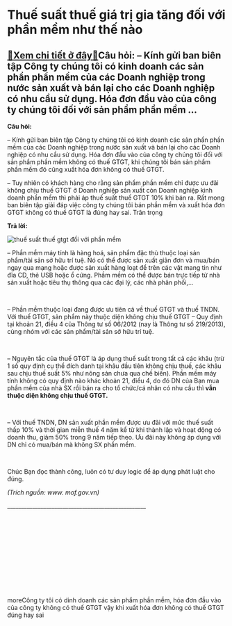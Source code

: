 Thuế suất thuế giá trị gia tăng đối với phần mềm như thế nào
============================================================

[:gift:Xem chi tiết ở đây:gift:](https://hddtvn.com/thue-suat-thue-gia-tri-gia-tang-doi-voi-phan-mem-nhu-the-nao/)Câu hỏi: – Kính gửi ban biên tập Công ty chúng tôi có kinh doanh các sản phẩn phần mềm của các Doanh nghiệp trong nước sản xuất và bán lại cho các Doanh nghiệp có nhu cầu sử dụng. Hóa đơn đầu vào của công ty chúng tôi đối với sản phẩm phần mềm …
-----------------------------------------------------------------------------------------------------------------------------------------------------------------------------------------------------------------------------------------------------


**Câu hỏi:**


– Kính gửi ban biên tập Công ty chúng tôi có kinh doanh các sản phẩn phần mềm của các Doanh nghiệp trong nước sản xuất và bán lại cho các Doanh nghiệp có nhu cầu sử dụng. Hóa đơn đầu vào của công ty chúng tôi đối với sản phẩm phần mềm không có thuế GTGT, khi chúng tôi bán sản phẩm phần mềm đó cũng xuất hóa đơn không có thuế GTGT.


– Tuy nhiên có khách hàng cho rằng sản phẩm phần mềm chỉ được ưu đãi không chịu thuế GTGT ở Doanh nghiệp sản xuất còn Doanh nghiệp kinh doanh phần mềm thì phải áp thuế suất thuế GTGT 10% khi bán ra. Rất mong ban biên tập giải đáp việc công ty chúng tôi bán phần mềm và xuất hóa đơn GTGT không có thuế GTGT là đúng hay sai. Trân trọng


**Trả lời:**  

![thuế suất thuế gtgt đối với phần mềm](https://hddtvn.com/wp-content/uploads/2021/01/thue20suat20thue20gtgt20doi20voi20phan20mem.jpg "thuế suất thuế gtgt đối với phần mềm")  

– Phần mềm máy tính là hàng hoá, sản phẩm đặc thù thuộc loại sản phẩm/tài sản sở hữu trí tuệ. Nó có thể được sản xuất giản đơn và mua/bán ngay qua mạng hoặc được sản xuất hàng loạt để trên các vật mang tin như đĩa CD, thẻ USB hoặc ổ cứng. Phầm mềm có thể được bán trực tiếp từ nhà sản xuất hoặc tiêu thụ thông qua các đại lý, các nhà phân phối,…  

   

– Phần mềm thuộc loại đang được ưu tiên cả về thuế GTGT và thuế TNDN. Với thuế GTGT, sản phẩm này thuộc diện không chịu thuế GTGT – Quy định tại khoản 21, điều 4 của Thông tư số 06/2012 (nay là Thông tư số 219/2013), cùng nhóm với các sản phẩm/tài sản sở hữu trí tuệ.  

   

– Nguyên tắc của thuế GTGT là áp dụng thuế suất trong tất cả các khâu (trừ 1 số quy định cụ thể đích danh tại khâu đầu tiên không chịu thuế, các khâu sau chịu thuế suất 5% như nông sản chưa qua chế biến). Phần mềm máy tính không có quy định nào khác khoản 21, điều 4, do đó DN của Bạn mua phần mềm của nhà SX rồi bán ra cho tổ chức/cá nhân có nhu cầu thì **vẫn thuộc diện không chịu thuế GTGT.**  

   

– Với thuế TNDN, DN sản xuất phần mềm được ưu đãi với mức thuế suất thấp 10% và thời gian miễn thuế 4 năm kể từ khi thành lập và hoạt động có doanh thu, giảm 50% trong 9 năm tiếp theo. Ưu đãi này không áp dụng với DN chỉ có mua/bán mà không SX phần mềm.  

   

Chúc Bạn đọc thành công, luôn có tư duy logic để áp dụng phát luật cho đúng.



*(Trích nguồn: www. mof.gov.vn)*
 


\_\_\_\_\_\_\_\_\_\_\_\_\_\_\_\_\_\_\_\_\_\_\_\_\_\_\_\_\_\_\_\_\_\_\_\_\_\_\_\_\_\_\_\_\_\_\_\_\_\_  

   

   

   

   

   

 

  
moreCông ty tôi có dinh doanh các sản phẩm phần mềm, hóa đơn đầu vào của công ty không có thuế GTGT vậy khi xuất hóa đơn không có thuế GTGT đúng hay sai